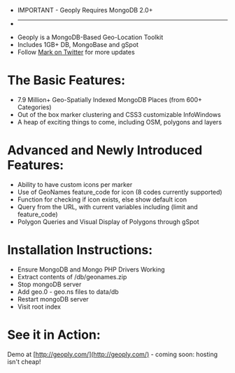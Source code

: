 * IMPORTANT - Geoply Requires MongoDB 2.0+
* ----------------------------------------
* Geoply is a MongoDB-Based Geo-Location Toolkit
* Includes 1GB+ DB, MongoBase and gSpot
* Follow [Mark on Twitter](http://twitter.com/m_smalley) for more updates

# The Basic Features:
* 7.9 Million+ Geo-Spatially Indexed MongoDB Places (from 600+ Categories)
* Out of the box marker clustering and CSS3 customizable InfoWindows
* A heap of exciting things to come, including OSM, polygons and layers

# Advanced and Newly Introduced Features:
* Ability to have custom icons per marker
* Use of GeoNames feature_code for icon (8 codes currently supported)
* Function for checking if icon exists, else show default icon
* Query from the URL, with current variables including (limit and feature_code)
* Polygon Queries and Visual Display of Polygons through gSpot

# Installation Instructions:
* Ensure MongoDB and Mongo PHP Drivers Working
* Extract contents of /db/geonames.zip
* Stop mongoDB server
* Add geo.0 - geo.ns files to data/db
* Restart mongoDB server
* Visit root index

# See it in Action:
Demo at [http://geoply.com/](http://geoply.com/) - coming soon: hosting isn't cheap!